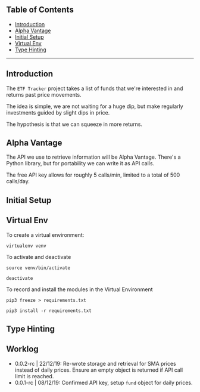 ## Table of Contents

- [Introduction](#introduction)
- [Alpha Vantage](#alpha-vantage)
- [Initial Setup](#initial-setup)
- [Virtual Env](#virtual-env)
- [Type Hinting](#type-hinting)

---

## Introduction

The `ETF Tracker` project takes a list of funds that we're interested in and returns past price movements.

The idea is simple, we are not waiting for a huge dip, but make regularly investments guided by slight dips in price.

The hypothesis is that we can squeeze in more returns.

## Alpha Vantage

The API we use to retrieve information will be Alpha Vantage. There's a Python library, but for portability we can write it as API calls.

The free API key allows for roughly 5 calls/min, limited to a total of 500 calls/day.

## Initial Setup



## Virtual Env

To create a virtual environment:

```{python}
virtualenv venv
```

To activate and deactivate
```{bash}
source venv/bin/activate
```
```{bash}
deactivate
```

To record and install the modules in the Virtual Environment
```{bash}
pip3 freeze > requirements.txt

pip3 install -r requirements.txt
```

## Type Hinting



## Worklog

- 0.0.2-rc | 22/12/19: Re-wrote storage and retrieval for SMA prices instead of daily prices. Ensure an empty object is returned if API call limit is reached.
- 0.0.1-rc | 08/12/19: Confirmed API key, setup `fund` object for daily prices.